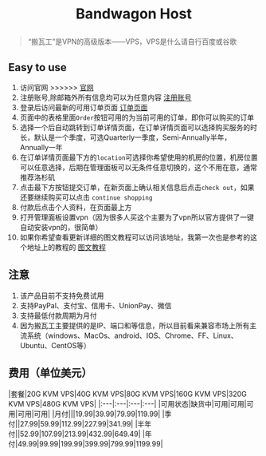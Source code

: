 ﻿<h1><p align="center">Bandwagon Host</p></h1>

> “搬瓦工”是VPN的高级版本——VPS，VPS是什么请自行百度或谷歌

## Easy to use
1. 访问官网 >>>>>> [官网](https://bandwagonhost.com/index.php)
2. 注册账号,除邮箱外所有信息均可以为任意内容 [注册账号](https://bandwagonhost.com/register.php)
3. 登录后访问最新的可用订单页面 [订单页面](https://bandwagonhost.com/vps-hosting.php)
4. 页面中的表格里面`Order`按钮可用的为当前可用的订单，即你可以购买的订单
5. 选择一个后自动跳转到订单详情页面，在订单详情页面可以选择购买服务的时长，默认是一个季度，可选Quarterly一季度，Semi-Annually半年，Annually一年
6. 在订单详情页面最下方的`location`可选择你希望使用的机房的位置，机房位置可以任意选择，后期在管理面板可以无条件任意切换的，这个不用在意，通常推荐洛杉矶
7. 点击最下方按钮提交订单，在新页面上确认相关信息后点击`check out`，如果还要继续购买可以点击 `continue shopping`
8. 付款后点击个人资料，在页面最上方
9. 打开管理面板设置vpn（因为很多人买这个主要为了vpn所以官方提供了一键自动安装vpn的，很简单）
10. 如果你希望查看更新详细的图文教程可以访问该地址，我第一次也是参考的这个地址上的教程的 [图文教程](https://banwagong.cn/)

## 注意
1. 该产品目前不支持免费试用
2. 支持PayPal、支付宝、信用卡、UnionPay、微信
3. 支持最低付款周期为月付
4. 因为搬瓦工主要提供的是IP、端口和等信息，所以目前看来兼容市场上所有主流系统（windows、MacOs、android、IOS、Chrome、FF、Linux、Ubuntu、CentOS等）

## 费用（单位美元）

|套餐|20G KVM VPS|40G KVM VPS|80G KVM VPS|160G KVM VPS|320G KVM VPS|480G KVM VPS|
|:---|:---|:---|:---|
|可用状态|缺货中|可用|可用|可用|可用|可用|
|月付|||19.99|39.99|79.99|119.99|
|季付||27.99|59.99|112.99|227.99|341.99|
|半年付||52.99|107.99|213.99|432.99|649.49|
|年付|49.99|99.99|199.99|399.99|799.99|1199.99|
